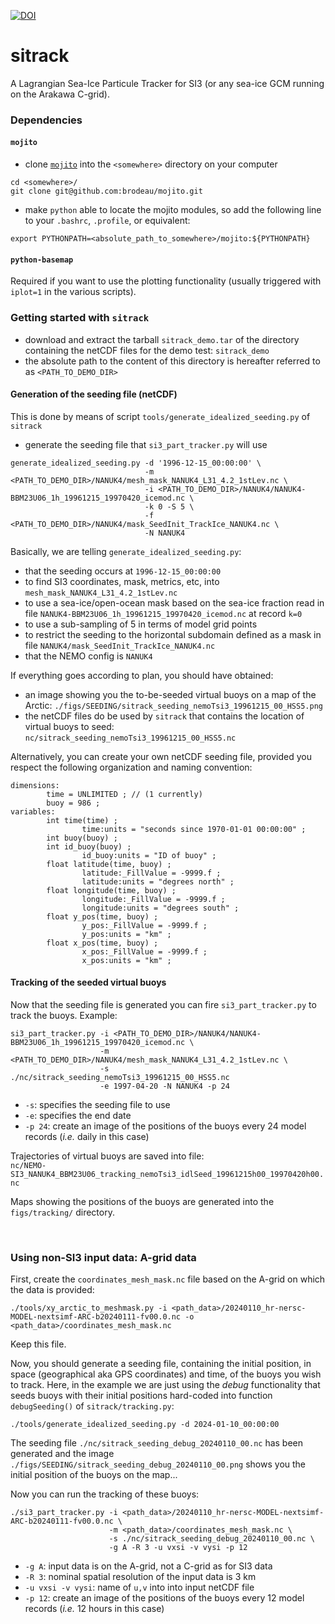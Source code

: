 [![DOI](https://zenodo.org/badge/622954088.svg)](https://zenodo.org/badge/latestdoi/622954088)

# sitrack

A Lagrangian Sea-Ice Particule Tracker for SI3 (or any sea-ice GCM running on the Arakawa C-grid).

### Dependencies

#### `mojito`
 * clone [`mojito`](https://github.com/brodeau/mojito) into the `<somewhere>` directory on your computer 
 ```
 cd <somewhere>/
 git clone git@github.com:brodeau/mojito.git
 ```
 * make `python` able to locate the mojito modules, so add the following line to your `.bashrc`, `.profile`, or equivalent:
 ```
 export PYTHONPATH=<absolute_path_to_somewhere>/mojito:${PYTHONPATH}
 ```

#### `python-basemap`
Required if you want to use the plotting functionality (usually triggered with `iplot=1` in the various scripts).


### Getting started with `sitrack`

* download and extract the tarball `sitrack_demo.tar` of the directory containing the netCDF files for the demo test: `sitrack_demo`
* the absolute path to the content of this directory is hereafter referred to as `<PATH_TO_DEMO_DIR>`


#### Generation of the seeding file (netCDF)

This is done by means of script `tools/generate_idealized_seeding.py` of `sitrack` 

* generate the seeding file that `si3_part_tracker.py` will use
```
generate_idealized_seeding.py -d '1996-12-15_00:00:00' \
                              -m <PATH_TO_DEMO_DIR>/NANUK4/mesh_mask_NANUK4_L31_4.2_1stLev.nc \
                              -i <PATH_TO_DEMO_DIR>/NANUK4/NANUK4-BBM23U06_1h_19961215_19970420_icemod.nc \
                              -k 0 -S 5 \
                              -f  <PATH_TO_DEMO_DIR>/NANUK4/mask_SeedInit_TrackIce_NANUK4.nc \
                              -N NANUK4
```
Basically, we are telling `generate_idealized_seeding.py`:
- that the seeding occurs at `1996-12-15_00:00:00`
- to find SI3 coordinates, mask, metrics, etc, into `mesh_mask_NANUK4_L31_4.2_1stLev.nc`
- to use a sea-ice/open-ocean mask based on the sea-ice fraction  read in file `NANUK4-BBM23U06_1h_19961215_19970420_icemod.nc` at record `k=0`
- to use a sub-sampling of 5 in terms of model grid points
- to restrict the seeding to the horizontal subdomain defined as a mask in file `NANUK4/mask_SeedInit_TrackIce_NANUK4.nc`
- that the NEMO config is `NANUK4`

If everything goes according to plan, you should have obtained:
- an image showing you the to-be-seeded virtual buoys on a map of the Arctic: `./figs/SEEDING/sitrack_seeding_nemoTsi3_19961215_00_HSS5.png`
- the netCDF files do be used by `sitrack` that contains the location of virtual buoys to seed: `nc/sitrack_seeding_nemoTsi3_19961215_00_HSS5.nc`


Alternatively, you can create your own netCDF seeding file, provided you respect the following organization and naming convention:
```
dimensions:
        time = UNLIMITED ; // (1 currently)
        buoy = 986 ;
variables:
        int time(time) ;
                time:units = "seconds since 1970-01-01 00:00:00" ;
        int buoy(buoy) ;
        int id_buoy(buoy) ;
                id_buoy:units = "ID of buoy" ;
        float latitude(time, buoy) ;
                latitude:_FillValue = -9999.f ;
                latitude:units = "degrees north" ;
        float longitude(time, buoy) ;
                longitude:_FillValue = -9999.f ;
                longitude:units = "degrees south" ;
        float y_pos(time, buoy) ;
                y_pos:_FillValue = -9999.f ;
                y_pos:units = "km" ;
        float x_pos(time, buoy) ;
                x_pos:_FillValue = -9999.f ;
                x_pos:units = "km" ;
```

#### Tracking of the seeded virtual buoys

Now that the seeding file is generated you can fire `si3_part_tracker.py` to track the buoys.
Example:
```
si3_part_tracker.py -i <PATH_TO_DEMO_DIR>/NANUK4/NANUK4-BBM23U06_1h_19961215_19970420_icemod.nc \
                    -m <PATH_TO_DEMO_DIR>/NANUK4/mesh_mask_NANUK4_L31_4.2_1stLev.nc \
                    -s ./nc/sitrack_seeding_nemoTsi3_19961215_00_HSS5.nc
                    -e 1997-04-20 -N NANUK4 -p 24
```
- `-s`: specifies the seeding file to use
- `-e`: specifies the end date
- `-p 24`: create an image of the positions of the buoys every 24 model records  (_i.e._ daily in this case)

Trajectories of virtual buoys are saved into file:<br>
`nc/NEMO-SI3_NANUK4_BBM23U06_tracking_nemoTsi3_idlSeed_19961215h00_19970420h00.nc`

Maps showing the positions of the buoys are generated into the `figs/tracking/` directory.



<br>

### Using non-SI3 input data: A-grid data

First, create the `coordinates_mesh_mask.nc` file based on the A-grid on which the data is provided:
```
./tools/xy_arctic_to_meshmask.py -i <path_data>/20240110_hr-nersc-MODEL-nextsimf-ARC-b20240111-fv00.0.nc -o <path_data>/coordinates_mesh_mask.nc
```
Keep this file.


Now, you should generate a seeding file, containing the initial position, in
space (geographical aka GPS coordinates) and time, of the buoys you wish to
track. Here, in the example we are just using the *debug* functionality that
seeds buoys with their initial positions hard-coded into function `debugSeeding()` of
`sitrack/tracking.py`:

```./tools/generate_idealized_seeding.py -d 2024-01-10_00:00:00```

The seeding file `./nc/sitrack_seeding_debug_20240110_00.nc` has been generated
and the image `./figs/SEEDING/sitrack_seeding_debug_20240110_00.png` shows you
the initial position of the buoys on the map...

Now you can run the tracking of these buoys:

    ./si3_part_tracker.py -i <path_data>/20240110_hr-nersc-MODEL-nextsimf-ARC-b20240111-fv00.0.nc \
                          -m <path_data>/coordinates_mesh_mask.nc \
                          -s ./nc/sitrack_seeding_debug_20240110_00.nc \
                          -g A -R 3 -u vxsi -v vysi -p 12
- `-g A`: input data is on the A-grid, not a C-grid as for SI3 data
- `-R 3`: nominal spatial resolution of the input data is 3 km
- `-u vxsi -v vysi`: name of `u,v` into into input netCDF file
- `-p 12`: create an image of the positions of the buoys every 12 model records (_i.e._ 12 hours in this case)

